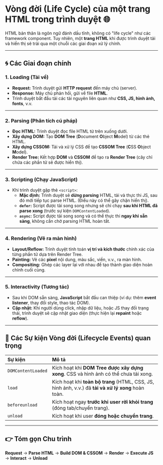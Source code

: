 # Vòng đời (Life Cycle) của một trang HTML trong trình duyệt 🌐

HTML bản thân là ngôn ngữ đánh dấu tĩnh, không có "life cycle" như các framework component. Tuy nhiên, một **trang HTML** khi được trình duyệt tải và hiển thị sẽ trải qua một chuỗi các giai đoạn xử lý chính.

---

## 🌀 Các Giai đoạn chính

### 1. Loading (Tải về)
* **Request:** Trình duyệt gửi **HTTP request** đến máy chủ (server).
* **Response:** Máy chủ phản hồi, gửi về file **HTML**.
* Trình duyệt bắt đầu tải các tài nguyên liên quan như **CSS, JS, hình ảnh, fonts**, v.v.

---

### 2. Parsing (Phân tích cú pháp)
* **Đọc HTML:** Trình duyệt đọc file HTML từ trên xuống dưới.
* **Xây dựng DOM:** Tạo **DOM Tree** (**D**ocument **O**bject **M**odel) từ các thẻ HTML.
* **Xây dựng CSSOM:** Tải và xử lý CSS để tạo **CSSOM Tree** (**C**SS **O**bject **M**odel).
* **Render Tree:** Kết hợp **DOM** và **CSSOM** để tạo ra **Render Tree** (cây chỉ chứa các phần tử sẽ được hiển thị).

---

### 3. Scripting (Chạy JavaScript)
* Khi trình duyệt gặp thẻ `<script>`:
    * **Mặc định:** Trình duyệt sẽ **dừng parsing** HTML, tải và thực thi JS, sau đó mới tiếp tục parse HTML. (Điều này có thể gây chặn hiển thị).
    * **`defer`:** Script được tải song song nhưng sẽ chỉ chạy **sau khi HTML đã parse xong** (trước sự kiện `DOMContentLoaded`).
    * **`async`:** Script được tải song song và có thể thực thi **ngay khi sẵn sàng**, không cần chờ parsing HTML hoàn tất.

---

### 4. Rendering (Vẽ ra màn hình)
* **Layout/Reflow:** Trình duyệt tính toán **vị trí và kích thước** chính xác của từng phần tử dựa trên Render Tree.
* **Painting:** Vẽ các **pixel** nội dung, màu sắc, viền, v.v., ra màn hình.
* **Compositing:** Ghép các layer lại với nhau để tạo thành giao diện hoàn chỉnh cuối cùng.

---

### 5. Interactivity (Tương tác)
* Sau khi DOM sẵn sàng, **JavaScript** bắt đầu can thiệp (ví dụ: thêm **event listener**, thay đổi style, thao tác DOM).
* **Cập nhật:** Khi người dùng click, nhập dữ liệu, hoặc JS thay đổi trạng thái, trình duyệt sẽ cập nhật giao diện (thực hiện lại **repaint** hoặc **reflow**).

---

## 🔑 Các Sự kiện Vòng đời (Lifecycle Events) quan trọng

| Sự kiện | Mô tả |
| :--- | :--- |
| `DOMContentLoaded` | Kích hoạt khi **DOM Tree được xây dựng xong**. CSS và hình ảnh có thể chưa tải xong. |
| `load` | Kích hoạt khi **toàn bộ trang** (HTML, CSS, JS, hình ảnh, v.v.) đã **tải và xử lý xong** hoàn toàn. |
| `beforeunload` | Kích hoạt ngay **trước khi user rời khỏi trang** (đóng tab/chuyển trang). |
| `unload` | Kích hoạt khi user **đóng hoặc chuyển trang**. |

---

## 👉 Tóm gọn Chu trình
**Request** $\rightarrow$ **Parse HTML** $\rightarrow$ **Build DOM & CSSOM** $\rightarrow$ **Render** $\rightarrow$ **Execute JS** $\rightarrow$ **Interact** $\rightarrow$ **Unload**